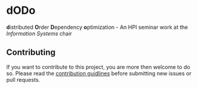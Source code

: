 # dODo
**d**istributed **O**rder **D**ependency **o**ptimization - An HPI seminar work at the _Information Systems_ chair


## Contributing
If you want to contribute to this project, you are more then welcome to do so.
Please read the [contribution guidlines](./CONTRIBUTING.md) before submitting new issues or pull requests.